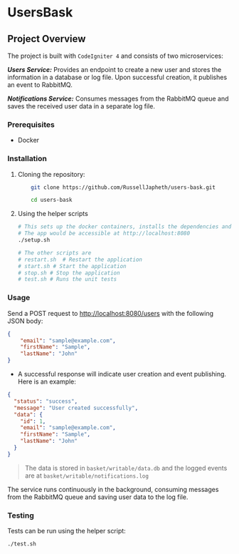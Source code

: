 # UsersBask

## Project Overview

The project is built with `CodeIgniter 4` and consists of two microservices:

***Users Service:*** Provides an endpoint to create a new user and stores the information in a database or log file. Upon successful creation, it publishes an event to RabbitMQ.

***Notifications Service:*** Consumes messages from the RabbitMQ queue and saves the received user data in a separate log file.

### Prerequisites

* Docker 

### Installation

1. Cloning the repository:

    ```bash
        git clone https://github.com/RussellJapheth/users-bask.git

        cd users-bask
    ```

2. Using the helper scripts

    ```bash
    # This sets up the docker containers, installs the dependencies and starts the app
    # The app would be accessible at http://localhost:8080
    ./setup.sh

    # The other scripts are
    # restart.sh  # Restart the application
    # start.sh # Start the application
    # stop.sh # Stop the application
    # test.sh # Runs the unit tests
    ```

### Usage

Send a POST request to <http://localhost:8080/users> with the following JSON body:

```json
{
    "email": "sample@example.com",
    "firstName": "Sample",
    "lastName": "John"
}
```

* A successful response will indicate user creation and event publishing. Here is an example: 

```json
{
  "status": "success",
  "message": "User created successfully",
  "data": {
    "id": 1,
    "email": "sample@example.com",
    "firstName": "Sample",
    "lastName": "John"
  }
}
```

> The data is stored in `basket/writable/data.db` and the logged events are at `basket/writable/notifications.log`

The service runs continuously in the background, consuming messages from the RabbitMQ queue and saving user data to the log file.

### Testing

Tests can be run using the helper script:

```bash
./test.sh
```

